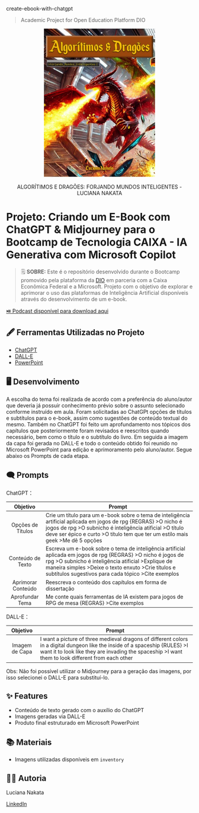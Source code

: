 create-ebook-with-chatgpt
> Academic Project for Open Education Platform DIO 

<p align="center">
<img 
    src="./inventory/capa_ebook_reduzida.jpg"
    width="300"
/>
</p>

<p align="center">
ALGORÍTIMOS E DRAGÕES: FORJANDO MUNDOS INTELIGENTES -LUCIANA NAKATA
</p>


# Projeto: Criando um E-Book com ChatGPT & Midjourney para o Bootcamp de Tecnologia CAIXA - IA Generativa com Microsoft Copilot


 > 🗒️ **SOBRE:** Este é o repositório desenvolvido durante o Bootcamp promovido pela plataforma da [DIO](https://dio.me) em parceria com a Caixa Econômica Federal e a Microsoft. Projeto com o objetivo de explorar e aprimorar o uso das plataformas de Inteligência Artificial disponíveis através do desenvolvimento de um e-book. 

<a href="https://github.com/lsnakata/create-podcast-with-ia/blob/main/CINE_IA-EP.01.MP3" title="View PDF Now"> ⏯️ Podcast disponível para download aqui</a>


## 🖋️ Ferramentas Utilizadas no Projeto

- [ChatGPT](https://chat.openai.com/) 
- [DALL-E](https://openai.com/index/dall-e/)
- [PowerPoint](https://www.microsoft.com/en/microsoft-365/powerpoint)


## 🖥️ Desenvolvimento 

A escolha do tema foi realizada de acordo com a preferência do aluno/autor que deveria já possuir conhecimento prévio sobre o assunto selecionado conforme instruído em aula. 
Foram solicitadas ao ChatGPt opções de títulos e subtítulos para o e-book, assim como sugestões de conteúdo textual do mesmo. 
Também no ChatGPT foi feito um aprofundamento nos tópicos dos capítulos que posteriormente foram revisados e reescritos quando necessário, bem como o título e o subtítulo do livro. 
Em seguida a imagem da capa foi gerada no DALL-E e todo o conteúdo obtido foi reunido no Microsoft PowerPoint para edição e aprimoramento pelo aluno/autor.
Segue abaixo os Prompts de cada etapa. 


## 🗨️ Prompts

ChatGPT：

|      Objetivo     | Prompt                                                                                                                                                                                                                                                                                                              |
|     :------:      | ------------------------------------------------------------------------------------------------------------------------------------------------------------------------------------------------------------------------------------------------------------------------------------------------------------------- |
| Opções de Títulos  | Crie um título para um e-book sobre o tema de inteligência artificial aplicada em jogos de rpg {REGRAS} >O nicho é jogos de rpg >O subnicho é inteligência atificial >O título deve ser épico e curto >O título tem que ter um estilo mais geek >Me dê 5 opções                                           |
| Conteúdo de Texto  | Escreva um e-book sobre o tema de inteligência artificial aplicada em jogos de rpg {REGRAS} >O nicho é jogos de rpg >O subnicho é inteligência atificial >Explique de maneira simples >Deixe o texto enxuto >Crie títulos e subtítulos sugestivos para cada tópico >Cite exemplos                          |
| Aprimorar Conteúdo | Reescreva o conteúdo dos capítulos em forma de dissertação                                                                           |
|  Aprofundar Tema   | Me conte quais ferramentas de IA existem para jogos de RPG de mesa {REGRAS} >Cite exemplos                                           |

DALL-E：

|     Objetivo     | Prompt                                                                                 |
|      :----:      | -------------------------------------------------------------------------------------- |
|  Imagem de Capa  | I want a picture of three medieval dragons of different colors in a digital dungeon like the inside of a spaceship {RULES} >I want it to look like they are invading the spaceship >I want them to look different from each other                                   |

Obs: Não foi possível utilizar o Midjourney para a geração das imagens, por isso selecionei o DALL-E para substituí-lo.


## ✨ Features

- Conteúdo de texto gerado com o auxílio do ChatGPT
- Imagens geradas via DALL-E
- Produto final estruturado em Microsoft PowerPoint
  

## 📚 Materiais

- Imagens utilizadas disponíveis em `inventory`


## 👨‍💻 Autoria

Luciana Nakata
 <p> <a href="www.linkedin.com/in/luciana-nakata-43397b86">LinkedIn</a> </p>
&nbsp;
